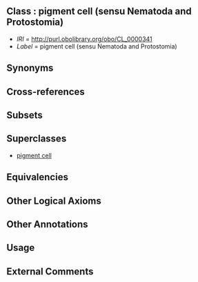 
## Class : pigment cell (sensu Nematoda and Protostomia)

 * *IRI* = http://purl.obolibrary.org/obo/CL_0000341
 * *Label* = pigment cell (sensu Nematoda and Protostomia)

## Synonyms


## Cross-references


## Subsets


## Superclasses

 * [pigment cell](../../CL/47/CL_0000147.md)

## Equivalencies


## Other Logical Axioms


## Other Annotations


## Usage


## External Comments

